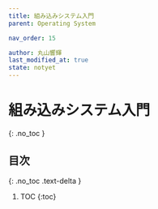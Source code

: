 ```yaml
---
title: 組み込みシステム入門
parent: Operating System

nav_order: 15

author: 丸山響輝
last_modified_at: true
state: notyet
---
```


# **組み込みシステム入門**
{: .no_toc }

## 目次
{: .no_toc .text-delta }

1. TOC
{:toc}